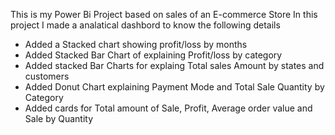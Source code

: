 This is my Power Bi Project based on sales of an E-commerce Store
In this project I made a analatical dashbord to know the following details
- Added a Stacked chart showing profit/loss by months
- Added Stacked Bar Chart of explaining Profit/loss by category
- Added stacked Bar Charts for explaing Total sales Amount by states and customers
- Added Donut Chart explaining Payment Mode and Total Sale Quantity by Category
- Added cards for Total amount of Sale, Profit, Average order value and Sale by Quantity
